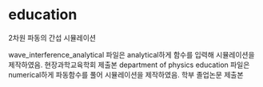 # education
2차원 파동의 간섭 시뮬레이션

wave_interference_analytical 파일은 analytical하게 함수를 입력해 시뮬레이션을 제작하였음. 현장과학교육학회 제출본
department of physics education 파일은 numerical하게 파동함수를 풀어 시뮬레이션을 제작하였음. 학부 졸업논문 제출본
